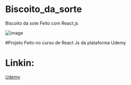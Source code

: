 # Biscoito_da_sorte
Biscoito da sote Feito com React.js

![image](https://user-images.githubusercontent.com/93170497/154714308-322bbdc7-bd69-4ef3-837b-ea562c8df350.png)

#Projeto Feito no curso de React Js da plataforma Udemy

# Linkin:
[Udemy](https://www.udemy.com/course/curso-reactjs/)
